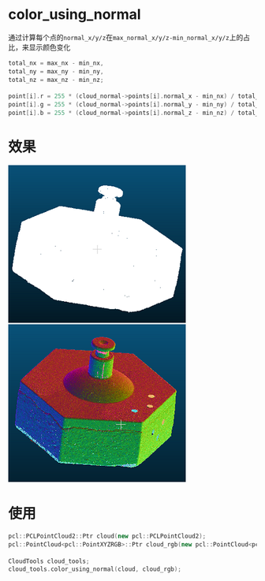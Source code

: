 # color_using_normal
通过计算每个点的`normal_x/y/z`在`max_normal_x/y/z-min_normal_x/y/z`上的占比，来显示颜色变化
``` C++
total_nx = max_nx - min_nx,
total_ny = max_ny - min_ny,
total_nz = max_nz - min_nz;

point[i].r = 255 * (cloud_normal->points[i].normal_x - min_nx) / total_nx;
point[i].g = 255 * (cloud_normal->points[i].normal_y - min_ny) / total_ny;
point[i].b = 255 * (cloud_normal->points[i].normal_z - min_nz) / total_nz;
```

# 效果
![](images/result_original.png)
![](images/result.png)

# 使用
``` C++
pcl::PCLPointCloud2::Ptr cloud(new pcl::PCLPointCloud2);
pcl::PointCloud<pcl::PointXYZRGB>::Ptr cloud_rgb(new pcl::PointCloud<pcl::PointXYZRGB>());

CloudTools cloud_tools;
cloud_tools.color_using_normal(cloud, cloud_rgb);
```